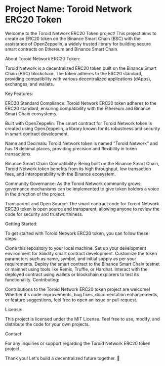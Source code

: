 # Project Name: Toroid Network ERC20 Token


Welcome to the Toroid Network ERC20 Token project! This project aims to create an ERC20 token on the Binance Smart Chain (BSC) with the assistance of OpenZeppelin, a widely trusted library for building secure smart contracts on Ethereum and Binance Smart Chain.

About Toroid Network ERC20 Token:

Toroid Network is a decentralized ERC20 token built on the Binance Smart Chain (BSC) blockchain. The token adheres to the ERC20 standard, providing compatibility with various decentralized applications (dApps), exchanges, and wallets.

Key Features:

ERC20 Standard Compliance: Toroid Network ERC20 token adheres to the ERC20 standard, ensuring compatibility with the Ethereum and Binance Smart Chain ecosystems.

Built with OpenZeppelin: The smart contract for Toroid Network token is created using OpenZeppelin, a library known for its robustness and security in smart contract development.

Name and Decimals: Toroid Network token is named "Toroid Network" and has 18 decimal places, providing precision and flexibility in token transactions.

Binance Smart Chain Compatibility: Being built on the Binance Smart Chain, Toroid Network token benefits from its high throughput, low transaction fees, and interoperability with the Binance ecosystem.

Community Governance: As the Toroid Network community grows, governance mechanisms can be implemented to give token holders a voice in the direction of the project.

Transparent and Open Source: The smart contract code for Toroid Network ERC20 token is open source and transparent, allowing anyone to review the code for security and trustworthiness.

Getting Started:

To get started with Toroid Network ERC20 token, you can follow these steps:

Clone this repository to your local machine.
Set up your development environment for Solidity smart contract development.
Customize the token parameters such as name, symbol, and initial supply as per your requirements.
Deploy the smart contract to the Binance Smart Chain testnet or mainnet using tools like Remix, Truffle, or Hardhat.
Interact with the deployed contract using wallets or blockchain explorers to test its functionality.
Contributing:

Contributions to the Toroid Network ERC20 token project are welcome! Whether it's code improvements, bug fixes, documentation enhancements, or feature suggestions, feel free to open an issue or pull request.

License:

This project is licensed under the MIT License. Feel free to use, modify, and distribute the code for your own projects.

Contact:

For any inquiries or support regarding the Toroid Network ERC20 token project,

Thank you! Let's build a decentralized future together. 🚀



